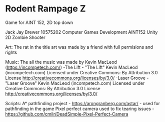 # Rodent Rampage Z
Game for AINT 152, 2D top down


Jack Jay Brewer
10575202
Computer Games Development
AINT152
Unity 2D Zombie Shooter

Art:
The rat in the title art was made by a friend with full permisions and rights

Music:
The all the music was made by Kevin MacLeod (https://incompetech.com/)
-The Lift - "The Lift" Kevin MacLeod (incompetech.com) Licensed under Creative Commons: By Attribution 3.0 License http://creativecommons.org/licenses/by/3.0/
-Laser Groove - "Laser Groove" Kevin MacLeod (incompetech.com) Licensed under Creative Commons: By Attribution 3.0 License http://creativecommons.org/licenses/by/3.0/

Scripts:
A* pathfinding project - https://arongranberg.com/astar/ - used for pathfinding in the game
Pixel perfect camera used to fix tearing issues - https://github.com/cmilr/DeadSimple-Pixel-Perfect-Camera

